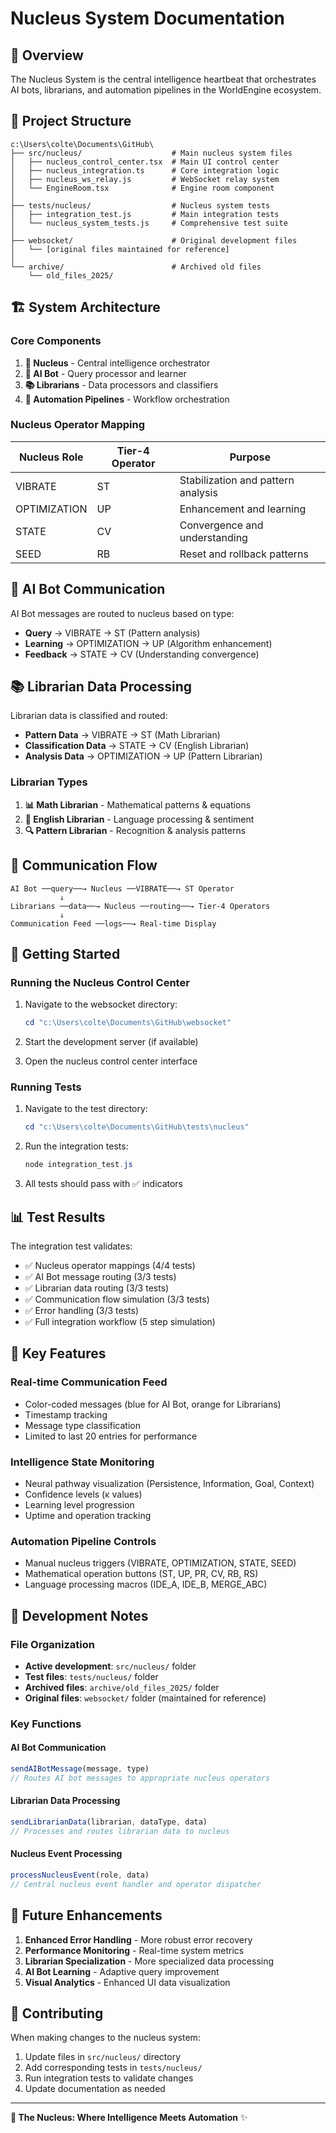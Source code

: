 # Nucleus System Documentation

## 🧠 Overview

The Nucleus System is the central intelligence heartbeat that orchestrates AI bots, librarians, and automation pipelines in the WorldEngine ecosystem.

## 📁 Project Structure

```
c:\Users\colte\Documents\GitHub\
├── src/nucleus/                    # Main nucleus system files
│   ├── nucleus_control_center.tsx  # Main UI control center
│   ├── nucleus_integration.ts      # Core integration logic
│   ├── nucleus_ws_relay.js         # WebSocket relay system
│   └── EngineRoom.tsx              # Engine room component
│
├── tests/nucleus/                  # Nucleus system tests
│   ├── integration_test.js         # Main integration tests
│   └── nucleus_system_tests.js     # Comprehensive test suite
│
├── websocket/                      # Original development files
│   └── [original files maintained for reference]
│
└── archive/                        # Archived old files
    └── old_files_2025/
```

## 🏗️ System Architecture

### Core Components

1. **🧠 Nucleus** - Central intelligence orchestrator
2. **🤖 AI Bot** - Query processor and learner
3. **📚 Librarians** - Data processors and classifiers
4. **🔄 Automation Pipelines** - Workflow orchestration

### Nucleus Operator Mapping

| Nucleus Role | Tier-4 Operator | Purpose |
|-------------|----------------|---------|
| VIBRATE | ST | Stabilization and pattern analysis |
| OPTIMIZATION | UP | Enhancement and learning |
| STATE | CV | Convergence and understanding |
| SEED | RB | Reset and rollback patterns |

## 🤖 AI Bot Communication

AI Bot messages are routed to nucleus based on type:

- **Query** → VIBRATE → ST (Pattern analysis)
- **Learning** → OPTIMIZATION → UP (Algorithm enhancement)
- **Feedback** → STATE → CV (Understanding convergence)

## 📚 Librarian Data Processing

Librarian data is classified and routed:

- **Pattern Data** → VIBRATE → ST (Math Librarian)
- **Classification Data** → STATE → CV (English Librarian)
- **Analysis Data** → OPTIMIZATION → UP (Pattern Librarian)

### Librarian Types

1. **📊 Math Librarian** - Mathematical patterns & equations
2. **📝 English Librarian** - Language processing & sentiment
3. **🔍 Pattern Librarian** - Recognition & analysis patterns

## 🔄 Communication Flow

```
AI Bot ──query──→ Nucleus ──VIBRATE──→ ST Operator
           ↓
Librarians ──data──→ Nucleus ──routing──→ Tier-4 Operators
           ↓
Communication Feed ──logs──→ Real-time Display
```

## 🚀 Getting Started

### Running the Nucleus Control Center

1. Navigate to the websocket directory:
   ```powershell
   cd "c:\Users\colte\Documents\GitHub\websocket"
   ```

2. Start the development server (if available)

3. Open the nucleus control center interface

### Running Tests

1. Navigate to the test directory:
   ```powershell
   cd "c:\Users\colte\Documents\GitHub\tests\nucleus"
   ```

2. Run the integration tests:
   ```powershell
   node integration_test.js
   ```

3. All tests should pass with ✅ indicators

## 📊 Test Results

The integration test validates:

- ✅ Nucleus operator mappings (4/4 tests)
- ✅ AI Bot message routing (3/3 tests)
- ✅ Librarian data routing (3/3 tests)
- ✅ Communication flow simulation (3/3 tests)
- ✅ Error handling (3/3 tests)
- ✅ Full integration workflow (5 step simulation)

## 🔧 Key Features

### Real-time Communication Feed
- Color-coded messages (blue for AI Bot, orange for Librarians)
- Timestamp tracking
- Message type classification
- Limited to last 20 entries for performance

### Intelligence State Monitoring
- Neural pathway visualization (Persistence, Information, Goal, Context)
- Confidence levels (κ values)
- Learning level progression
- Uptime and operation tracking

### Automation Pipeline Controls
- Manual nucleus triggers (VIBRATE, OPTIMIZATION, STATE, SEED)
- Mathematical operation buttons (ST, UP, PR, CV, RB, RS)
- Language processing macros (IDE_A, IDE_B, MERGE_ABC)

## 🧪 Development Notes

### File Organization
- **Active development**: `src/nucleus/` folder
- **Test files**: `tests/nucleus/` folder
- **Archived files**: `archive/old_files_2025/` folder
- **Original files**: `websocket/` folder (maintained for reference)

### Key Functions

#### AI Bot Communication
```javascript
sendAIBotMessage(message, type)
// Routes AI bot messages to appropriate nucleus operators
```

#### Librarian Data Processing
```javascript
sendLibrarianData(librarian, dataType, data)
// Processes and routes librarian data to nucleus
```

#### Nucleus Event Processing
```javascript
processNucleusEvent(role, data)
// Central nucleus event handler and operator dispatcher
```

## 🎯 Future Enhancements

1. **Enhanced Error Handling** - More robust error recovery
2. **Performance Monitoring** - Real-time system metrics
3. **Librarian Specialization** - More specialized data processing
4. **AI Bot Learning** - Adaptive query improvement
5. **Visual Analytics** - Enhanced UI data visualization

## 📝 Contributing

When making changes to the nucleus system:

1. Update files in `src/nucleus/` directory
2. Add corresponding tests in `tests/nucleus/`
3. Run integration tests to validate changes
4. Update documentation as needed

---

**🧠 The Nucleus: Where Intelligence Meets Automation** ✨
